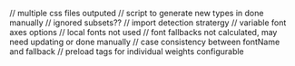 // multiple css files outputed
// script to generate new types in done manually
// ignored subsets??
// import detection stratergy
// variable font axes options
// local fonts not used
// font fallbacks not calculated, may need updating or done manually
// case consistency between fontName and fallback
// preload tags for individual weights configurable
